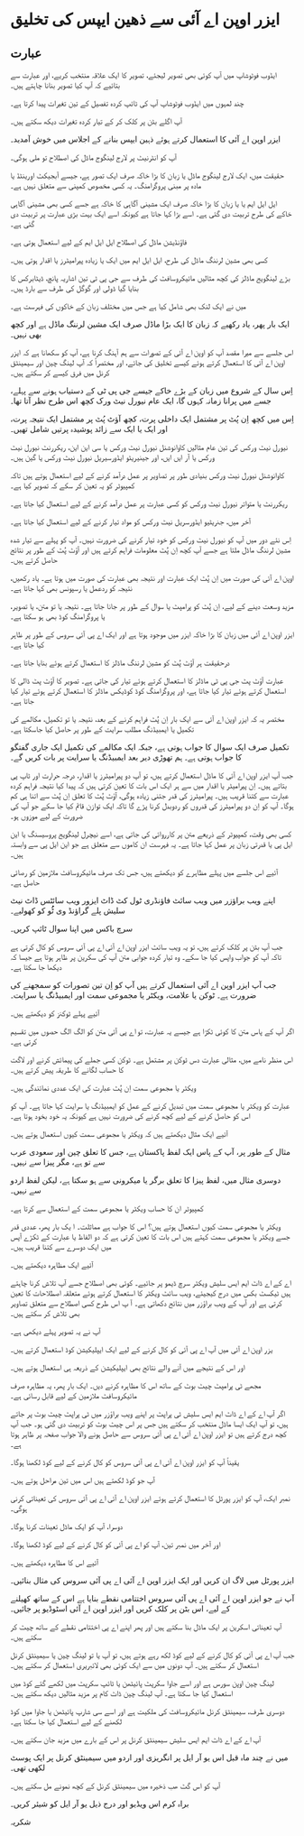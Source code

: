 # ایزر اوپن اے آئی سے ذھین ایپس کی تخلیق

## عبارت

ایڈوب فوٹوشاپ میں آپ کوئی بھی تصویر لیجئے، تصویر کا ایک علاقہ منتخب کریے، اور عبارت سے بتائیے کہ آپ کیا تصویر بنانا چاہتے ہیں۔

چند لمہوں میں ایڈوب فوٹوشاپ آپ کی ٹائپ کردہ تفصیل کے تین تغیرات پیدا کرتا ہے۔

آپ اگلے بٹن پر کلک کر کے تیار کردہ تغیرات دیکھ سکتے ہیں۔

ایزر اوپن اے آئی کا استعمال کرتے ہوئے ذہین ایپس بنانے کے اجلاس میں خوش آمدید۔

آپ کو انٹرنیٹ پر لارج لینگوج ماڈل کی اصطلاح تو ملی ہوگی۔

حقیقت میں، ایک لارج لینگوج ماڈل یا زبان کا بڑا خاکہ صرف ایک تصور ہے، جیسے آبجیکٹ اورینٹڈ یا مادہ پر مبنی پروگرامنگ۔ یہ کسی مخصوص کمپنی سے متعلق نہیں ہے۔

ایل ایل ایم یا یا زبان کا بڑا خاکہ صرف ایک مشینی آگاہی کا خاکہ ہے جسے کسی بھی مشینی آگاہی خاکے کی طرح تربیت دی گئی ہے۔ اسے بڑا کہا جاتا ہے کیونکہ اسے ایک بہت بڑی عبارت پر تربیت دی گئی ہے۔

فاؤنڈیشن ماڈل کی اصطلاح ایل ایل ایم کے لیے استعمال ہوتی ہے۔

کسی بھی مشین لرننگ ماڈل کی طرح، ایل ایل ایم میں ایک یا زیادہ پیرامیٹرز یا اقدار ہوتی ہیں۔

بڑے لینگویج ماڈلز کی کچھ مثالیں مائیکروسافٹ کی طرف سے جی پی ٹی تین اشاریہ پانچ، ڈیٹابرکس کا بنایا گیا ڈولی اور گوگل کی طرف سے بارڈ ہیں۔

میں نے ایک لنک بھی شامل کیا ہے جس میں مختلف زبان کے خاکوں کی فہرست ہے۔

ایک بار پھر، یاد رکھیے کہ زبان کا ایک بڑا ماڈل صرف ایک مشین لرننگ ماڈل ہے اور کچھ بھی نہیں۔

اس جلسے سے میرا مقصد آپ کو اوپن اے آئی کے تصورات سے ہم آہنگ کرنا ہے، آپ کو سکھانا ہے کہ ایزر اوپن اے آئی کا استعمال کرتے ہوئے کیسے تخلیق کی جائے، اور مختصراً کہ آپ لینگ چین اور سیمینٹق کرنل میں فرق کیسے کر سکتے ہیں۔

اِس سال کے شروع میں زبان کے بڑے خاکے جیسے جی پی ٹی کے دستیاب ہونے سے پہلے، جسے میں پرانا زمانہ کہوں گا، ایک عام نیورل نیٹ ورک کچھ اس طرح نظر آتا تھا۔

اِس میں کچھ اِن پُٹ پر مشتمل ایک داخلی پرت، کچھ آؤٹ پُٹ پر مشتمل ایک نتیجہ پرت، اور ایک یا ایک سے زائد پوشیدہ پرتیں شامل تھیں۔

نیورل نیٹ ورکس کی تین عام مثالیں کاوانوشنل نیورل نیٹ ورکس یا سی این این، ریکررنٹ نیورل نیٹ ورکس یا آر ایں ایں، اور جینیریٹو ایڈورسیریل نیورل نیٹ ورکس یا گین ہیں۔

کاوانوشنل نیورل نیٹ ورکس بنیادی طور پر تصاویر پر عمل درآمد کرنے کے لیے استعمال ہوتے ہیں تاکہ کمپیوٹر کو یہ تعین کر سکے کہ تصویر کیا ہے۔

ریکررنٹ یا متواتر نیورل نیٹ ورکس کو کسی عبارت پر عمل درآمد کرنے کے لیے استعمال کیا جاتا ہے۔

آخر میں، جنریٹیو ایڈورسریل نیٹ ورکس کو مواد تیار کرنے کے لیے استعمال کیا جاتا ہے۔

اِس نئے دور میں آپ کو نیورل نیٹ ورکس کو خود تیار کرنے کی ضرورت نہیں۔ آپ کو پہلے سے تیار شدہ مشین لرننگ ماڈل ملتا ہے جسے آپ کچھ اِن پُٹ معلومات فراہم کرتے ہیں اور آؤٹ پُٹ کے طور پر نتائج حاصل کرتے ہیں۔

اوپن اے آئی کی صورت میں اِن پُٹ ایک عبارت اور نتیجہ بھی عبارت کی صورت میں ہوتا ہے۔ یاد رکھیں، نتیجہ کو ردعمل یا رسپونس بھی کہا جاتا ہے۔

مزید وسعت دینے کے لیے، اِن پُٹ کو پرامپٹ یا سوال کے طور پر جانا جاتا ہے۔ نتیجہ یا تو متن، یا تصویر، یا پروگرامنگ کوڈ بھی ہو سکتا ہے۔

ایزر اوپن اے آئی میں زبان کا بڑا خاکہ ایزر میں موجود ہوتا ہے اور ایک اے پی آئی سروس کے طور پر ظاہر کیا جاتا ہے۔

درحقیقت ہر آؤٹ پُٹ کو مشین لرننگ ماڈلز کا استعمال کرتے ہوئے بنایا جاتا ہے۔

عبارت آؤٹ پٹ جی پی ٹی ماڈلز کا استعمال کرتے ہوئے تیار کی جاتی ہے۔ تصویر کا آؤٹ پٹ ڈالی کا استعمال کرتے ہوئے تیار کیا جاتا ہے، اور پروگرامنگ کوڈ کوڈیکس ماڈلز کا استعمال کرتے ہوئے تیار کیا جاتا ہے۔

مختصر یہ کہ ایزر اوپن اے آئی سے ایک بار اِن پُٹ فراہم کرنے کے بعد، نتیجہ یا تو تکمیل، مکالمے کی تکمیل یا ایمبیڈنگ مطلب سرایت کے طور پر حاصل کیا جاسکتا ہے۔

تکمیل صرف ایک سوال کا جواب ہوتی ہے، جبکہ ایک مکالمے کی تکمیل ایک جاری گفتگو کا جواب ہوتی ہے۔ ہم تھوڑی دیر بعد ایمبیڈنگ یا سرایت پر بات کریں گے۔

جب آپ ایزر اوپن اے آئی کا ماڈل استعمال کرتے ہیں، تو آپ دو پیرامیٹرز یا اقدار، درجہ حرارت اور ٹاپ پی بتاتے ہیں۔ اِن پیرامیٹر یا اقدار میں سے ہر ایک اس بات کا تعین کرتی ہیں کہ پیدا کیا نتیجہ فراہم کردہ عبارت سے کتنا قریب ہیں۔ پیرامیٹرز کی قدر جتنی زیادہ ہوگی، آؤٹ پُٹ کا تعلق اِن پُٹ سے اتنا ہی کم ہوگا۔ آپ کو اِن دو پیرامیٹرز کی قدروں کو ردوبدل کرنا پڑے گا تاکہ ایک توازن قائم کیا جا سکے جو آپ کی ضرورت کے لیے موزوں ہو۔

کسی بھی وقت، کمپیوٹر کے ذریعے متن پر کارروائی کی جاتی ہے، اسے نیچرل لینگویج پروسیسنگ یا این ایل پی یا قدرتی زبان پر عمل کہا جاتا ہے۔ یہ فہرست ان کاموں سے متعلق ہے جو این ایل پی سے وابستہ ہیں۔

آئیے اس جلسے میں پہلے مظاہرے کو دیکھتے ہیں، جس تک صرف مائیکروسافٹ ملازمین کو رصائی حاصل ہے۔

اپنے ویب براؤزر میں ویب سائٹ فاؤنڈری ٹول کٹ ڈاٹ ایزور ویب سائٹس ڈاٹ نیٹ سلیش پلے گراؤنڈ وی ٹُُُو کو کھولیے۔

سرچ باکس میں اپنا سوال ٹائپ کریں۔

جب آپ بٹن پر کلک کرتے ہیں، تو یہ ویب سائٹ ایزر اوپن اے آئی اے پی آئی سروس کو کال کرتی ہے تاکہ آپ کو جواب واپس کیا جا سکے۔ وہ تیار کردہ جوابی متن آپ کی سکرین پر ظاہر ہوتا ہے جیسا کہ دیکھا جا سکتا ہے۔

جب آپ ایزر اوپن اے آئی استعمال کرتے ہیں آپ کو اِن تین تصورات کو سمجھنے کی ضرورت ہے۔ ٹوکن یا علامت، ویکٹر یا مجموعی سمت اور ایمبیڈنگ یا سرایت۔

آئیے پہلے ٹوکنز کو دیکھتے ہیں۔

اگر آپ کے پاس متن کا کوئی ٹکڑا ہے جیسے یہ عبارت، تو اے پی آئی متن کو الگ الگ حصوں میں تقسیم کرتی ہے۔

اس منظر نامے میں، مثالی عبارت دس ٹوکن پر مشتمل ہے۔ ٹوکن کسی جملے کی پیمائش کرنے اور لاگت کا حساب لگانے کا طریقہ پیش کرتے ہیں۔

ویکٹر یا مجموعی سمت اِن پُٹ عبارت کی ایک عددی نمائندگی ہیں۔

عبارت کو ویکٹر یا مجموعی سمت میں تبدیل کرنے کے عمل کو ایمبیڈنگ یا سرایت کہا جاتا ہے۔ آپ کو اس کو حاصل کرنے کے لیے کچھ کرنے کی ضرورت نہیں ہے کیونکہ یہ خود بخود ہوتا ہے۔

آئیے ایک مثال دیکھتے ہیں کہ ویکٹر یا مجموعی سمت کیوں استعمال ہوتے ہیں۔

مثال کے طور پر، آپ کے پاس ایک لفظ پاکستان ہے، جس کا تعلق چین اور سعودی عرب سے تو ہے، مگر پیزا سے نہیں۔

دوسری مثال میں، لفظ پیزا کا تعلق برگر یا میکرونی سے ہو سکتا ہے، لیکن لفظ اردو سے نہیں۔

کمپیوٹر ان کا حساب ویکٹر یا مجموعی سمت کے استعمال سے کرتا ہے۔

ویکٹر یا مجموعی سمت کیوں استعمال ہوتے ہیں؟ اس کا جواب ہے مماثلت۔
ا
یک بار پھر، عددی قدر جسے ویکٹر یا مجموعی سمت کہتے ہیں اس بات کا تعین کرتی ہے کہ دو الفاظ یا عبارت کے ٹکڑے آپس میں ایک دوسرے سے کتنا قریب ہیں۔ 

آئیے ایک مظاہرہ دیکھتے ہیں۔

اے کے اے ڈاٹ ایم ایس سلیش ویکٹر سرچ ڈیمو پر جائیے۔ کوئی بھی اصطلاح جسے آپ تلاش کرنا چاہتے ہیں ٹیکسٹ بکس میں درج کیجیئے، ویب سائٹ ویکٹر کا استعمال کرتے ہوئے متعلقہ اصطلاحات کا تعین کرتی ہے اور آپ کے ویب براؤزر میں نتائج دکھاتی ہے۔
آ
پ اس طرح کسی اصطلاح سے متعلق تصاویر بھی تلاش کر سکتے ہیں۔

آپ نے یہ تصویر پہلے دیکھی ہے۔

یزر اوپن اے آئی میں آپ اے پی آئی کو کال کرنے کے لیے ایک ایپلیکیشن کوڈ استعمال کرتے ہیں۔

اور اس کے نتیجے میں آنے والے نتائج بھی ایپلیکیشن کے ذریعہ ہی استعمال ہوتے ہیں۔

مجھے ٹی پرامپٹ چیٹ بوٹ کے ساتھ اس کا مظاہرہ کرنے دیں۔ ایک بار پھر، یہ مظاہرہ صرف مائیکروسافٹ ملازمین کے لیے قابل رسائی ہے۔

اگر آپ اے کے اے ڈاٹ ایم ایس سلیش ٹی پراپٹ پر اپنے ویب براؤزر میں ٹی پراپٹ چیٹ بوٹ پر جاتے ہیں، تو آپ ایک ایسا ماڈل منتخب کر سکتے ہیں جس پر اس چیٹ بوٹ کو تربیت دی گئی ہو۔ جب آپ کچھ درج کرتے ہیں تو ایزر اوپن اے آئی اے پی آئی سروس سے حاصل ہونے والا جواب صفحہ پر ظاہر ہوتا ہے۔

یقیناً آپ کو ایزر اوپن اے آئی اے پی آئی سروس کو کال کرنے کے لیے کوڈ لکھنا ہوگا۔

آپ جو کوڈ لکھتے ہیں اس میں تین مراحل ہوتے ہیں۔

نمبر ایک، آپ کو ایزر پورٹل کا استعمال کرتے ہوئے ایزر اوپن اے آئی اے پی آئی سروس کی تعیناتی کرنی ہوگی۔

دوسرا، آپ کو ایک ماڈل تعینات کرنا ہوگا۔

اور آخر میں نمبر تین، آپ کو اے پی آئی کو کال کرنے کے لیے کوڈ لکھنا ہوگا۔

آئیے اس کا مظاہرہ دیکھتے ہیں۔

ایزر پورٹل میں لاگ ان کریں اور ایک ایزر اوپن اے آئی اے پی آئی سروس کی مثال بنائیں۔

آپ نے جو ایزر اوپن اے آئی اے پی آئی سروس اختتامی نقطے بنایا ہے اس کے ساتھ کھیلنے کے لیے، اس بٹن پر کلک کریں اور ایزر اوپن اے آئی اسٹوڈیو پر جائیں۔

آپ تعیناتی اسکرین پر ایک ماڈل بنا سکتے ہیں اور پھر اپنے اے پی اختتامی نقطے کے ساتھ چیٹ کر سکتے ہیں۔

جب آپ اے پی آئی کو کال کرنے کے لیے کوڈ لکھ رہے ہوتے ہیں، تو آپ یا تو لینگ چین یا سیمینٹق کرنل استعمال کر سکتے ہیں۔ آپ دونوں میں سے ایک کوئی بھی لائبریری استعمال کر سکتے ہیں۔

لینگ چین اوپن سورس ہے اور اسے جاوا سکرپٹ پائیٹھن یا ٹائپ سکرپٹ میں لکھے گئے کوڈ میں استعمال کیا جا سکتا ہے۔ آپ لینگ چین ڈاٹ کام پر مزید مثالیں دیکھ سکتے ہیں۔

دوسری طرف، سیمینٹق کرنل مائیکروسافٹ کی ملکیت ہے اور اسے سی شارپ پائیٹھن یا جاوا میں کوڈ لکھنے کے لیے استعمال کیا جا سکتا ہے۔

آپ اے کے اے ڈاٹ ایم ایس سلیش سیمینٹق کرنل پر اس کے بارے میں مزید جان سکتے ہیں۔

میں نے چند ماہ قبل اس یو آر ایل پر انگریزی اور اردو میں سیمینٹق کرنل پر ایک پوسٹ لکھی تھی۔

آپ کو اس گٹ ھب ذخیرہ میں سیمینٹق کرنل کے کچھ نمونے مل سکتے ہیں۔

براہ کرم اس ویڈیو اور درج ذیل یو آر ایل کو شیئر کریں۔ 

شکریہ

